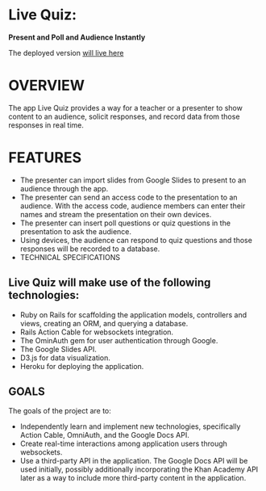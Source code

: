  # Live Quiz:
__Present and Poll and Audience Instantly__

The deployed version [will live here](https://dry-basin-97037.herokuapp.com/)

 # OVERVIEW

The app Live Quiz provides a way for a teacher or a presenter to show content to an audience, solicit responses, and record data from those responses in real time.

 # FEATURES

 * The presenter can import slides from Google Slides to present to an audience through the app.
 * The presenter can send an access code to the presentation to an audience. With the access code, audience members can enter their names and stream the presentation on their own devices.
 * The presenter can insert poll questions or quiz questions in the presentation to ask the audience.
 * Using devices, the audience can respond to quiz questions and those responses will be recorded to a database.
 * TECHNICAL SPECIFICATIONS

 ## Live Quiz will make use of the following technologies:

 * Ruby on Rails for scaffolding the application models, controllers and views, creating an ORM, and querying a database.
 * Rails Action Cable for websockets integration.
 * The OminAuth gem for user authentication through Google.
 * The Google Slides API.
 * D3.js for data visualization.
 * Heroku for deploying the application.

 ## GOALS

The goals of the project are to:

 * Independently learn and implement new technologies, specifically Action Cable, OmniAuth, and the Google Docs API.
 * Create real-time interactions among application users through websockets.
 * Use a third-party API in the application. The Google Docs API will be used initially, possibly additionally incorporating the Khan Academy API later as a way to include more third-party content in the application.
